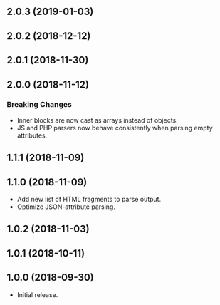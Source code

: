 ## 2.0.3 (2019-01-03)

## 2.0.2 (2018-12-12)

## 2.0.1 (2018-11-30)

## 2.0.0 (2018-11-12)

### Breaking Changes

- Inner blocks are now cast as arrays instead of objects.
- JS and PHP parsers now behave consistently when parsing empty attributes.

## 1.1.1 (2018-11-09)

## 1.1.0 (2018-11-09)

- Add new list of HTML fragments to parse output.
- Optimize JSON-attribute parsing.

## 1.0.2 (2018-11-03)

## 1.0.1 (2018-10-11)

## 1.0.0 (2018-09-30)

-   Initial release.
